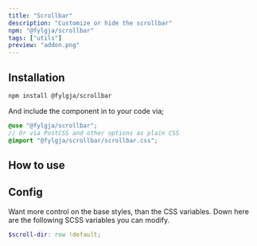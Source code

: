 ```yaml
---
title: "Scrollbar"
description: "Customize or hide the scrollbar"
npm: "@fylgja/scrollbar"
tags: ["utils"]
preview: "addon.png"
---
```


## Installation

```bash
npm install @fylgja/scrollbar
```

And include the component in to your code via;

```scss
@use "@fylgja/scrollbar";
// Or via PostCSS and other options as plain CSS
@import "@fylgja/scrollbar/scrollbar.css";
```

## How to use

<!-- TODO -->

## Config

Want more control on the base styles, than the CSS variables.
Down here are the following SCSS variables you can modify.

```scss
$scroll-dir: row !default;
```

